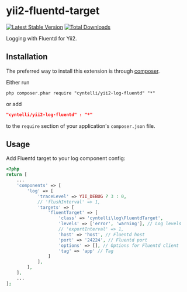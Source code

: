 # yii2-fluentd-target 
[![Latest Stable Version](https://img.shields.io/packagist/v/cyntelli/yii2-log-fluentd.svg?style=flat-square)](https://packagist.org/packages/cyntelli/yii2-log-fluentd) [![Total Downloads](https://img.shields.io/packagist/dt/cyntelli/yii2-log-fluentd.svg?style=flat-square)](https://packagist.org/packages/cyntelli/yii2-log-fluentd.svg) 

Logging with Fluentd for Yii2.

Installation
------------
The preferred way to install this extension is through [composer](http://getcomposer.org/download/).

Either run

```
php composer.phar require "cyntelli/yii2-log-fluentd" "*"
```

or add

```json
"cyntelli/yii2-log-fluentd" : "*"
```

to the `require` section of your application's `composer.json` file.

Usage
-----

Add Fluentd target to your log component config:
```php
<?php
return [
    ...
    'components' => [
        'log' => [
            'traceLevel' => YII_DEBUG ? 3 : 0,
            // 'flushInterval' => 1,
            'targets' => [
                'fluentTarget' => [
                    'class' => 'cyntelli\log\FluentdTarget',
                    'levels' => ['error', 'warning'], // Log levels
                    // 'exportInterval' => 1,
                    'host' => 'host', // Fluentd host
                    'port' => '24224', // Fluentd port
                    'options' => [], // Options for Fluentd client
                    'tag' => 'app' // Tag
                ]
            ],
        ],
    ],
    ...
];
```
